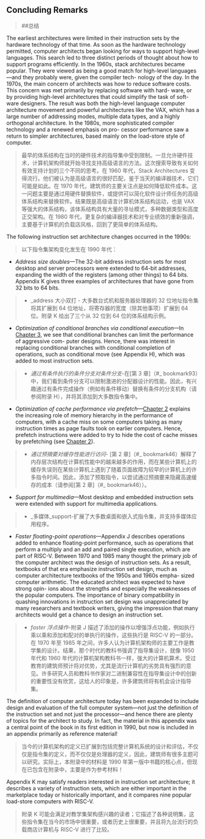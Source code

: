 ## Concluding Remarks

> ##总结

The earliest architectures were limited in their instruction sets by the hardware technology of that time. As soon as the hardware technology permitted, computer architects began looking for ways to support high-level languages. This search led to three distinct periods of thought about how to support programs efficiently. In the 1960s, stack architectures became popular. They were viewed as being a good match for high-level languages—and they probably were, given the compiler tech- nology of the day. In the 1970s, the main concern of architects was how to reduce software costs. This concern was met primarily by replacing software with hard- ware, or by providing high-level architectures that could simplify the task of soft- ware designers. The result was both the high-level language computer architecture movement and powerful architectures like the VAX, which has a large number of addressing modes, multiple data types, and a highly orthogonal architecture. In the 1980s, more sophisticated compiler technology and a renewed emphasis on pro- cessor performance saw a return to simpler architectures, based mainly on the load-store style of computer.

> 最早的体系结构在当时的硬件技术的指导集中受到限制。一旦允许硬件技术，计算机架构师就开始寻找支持高级语言的方法。这次搜索导致有关如何有效支持计划的三个不同的思考。在 1960 年代，Stack Architectures 变得流行。他们被认为是高级语言的很好匹配，鉴于当天的编译器技术，它们可能是如此。在 1970 年代，建筑师的主要关注点是如何降低软件成本。这一问题主要是通过用硬件替换软件，或提供可以简化软件设计师任务的高级体系结构来替换软件。结果既是高级语言计算机体系结构运动，也是 VAX 等强大的体系结构，该体系结构具有大量的寻址模式，多种数据类型和高度正交架构。在 1980 年代，更复杂的编译器技术和对专业绩效的重新强调，主要基于计算机的负载店风格，回到了更简单的体系结构。

The following instruction set architecture changes occurred in the 1990s:

> 以下指令集架构变化发生在 1990 年代：

- _Address size doubles_—The 32-bit address instruction sets for most desktop and server processors were extended to 64-bit addresses, expanding the width of the registers (among other things) to 64 bits. Appendix K gives three examples of architectures that have gone from 32 bits to 64 bits.

> - _address 大小双打 - 大多数台式机和服务器处理器的 32 位地址指令集将其扩展到 64 位地址，将寄存器的宽度（除其他事项）扩展到 64 位。附录 K 给出了三个从 32 位到 64 位的体系结构示例。

- _Optimization of conditional branches via conditional execution_—In [Chapter 3](#_bookmark93), we see that conditional branches can limit the performance of aggressive com- puter designs. Hence, there was interest in replacing conditional branches with conditional completion of operations, such as conditional move (see Appendix H), which was added to most instruction sets.

> - _通过有条件执行的条件分支对条件分支_-在[第 3 章]（#_ bookmark93）中，我们看到条件分支可以限制激进的分配器设计的性能。因此，有兴趣通过有条件完成操作（例如有条件移动）替换有条件的分支机构（请参阅附录 H），并将其添加到大多数指令集中。

- _Optimization of cache performance via prefetch_—[Chapter 2](#_bookmark46) explains the increasing role of memory hierarchy in the performance of computers, with a cache miss on some computers taking as many instruction times as page faults took on earlier computers. Hence, prefetch instructions were added to try to hide the cost of cache misses by prefetching (see [Chapter 2](#_bookmark46)).

> - _通过预摘要对缓存性能进行访问_- [第 2 章]（#_ bookmark46）解释了内存层次结构在计算机性能中的越来越多的作用，而在某些计算机上的缓存失误则在某些计算机上遇到了随着页面故障为较早的计算机上的许多指令时间。因此，添加了预取指令，以尝试通过预摘要来隐藏高速缓存的成本（请参阅[第 2 章]（#_ bookmark46））。

- _Support for multimedia_—Most desktop and embedded instruction sets were extended with support for multimedia applications.

> - _多媒体_support-扩展了大多数桌面和嵌入式指令集，并支持多媒体应用程序。

- _Faster floating-point operations_—Appendix J describes operations added to enhance floating-point performance, such as operations that perform a multiply and an add and paired single execution, which are part of RISC-V. Between 1970 and 1985 many thought the primary job of the computer architect was the design of instruction sets. As a result, textbooks of that era emphasize instruction set design, much as computer architecture textbooks of the 1950s and 1960s empha- sized computer arithmetic. The educated architect was expected to have strong opin- ions about the strengths and especially the weaknesses of the popular computers. The importance of binary compatibility in quashing innovations in instruction set design was unappreciated by many researchers and textbook writers, giving the impression that many architects would get a chance to design an instruction set.

> - _faster 浮点操作_-附录 J 描述了添加的操作以增强浮点功能，例如执行乘以乘和添加和配对的单执行的操作，这些执行是 RISC-V 的一部分。在 1970 年至 1985 年之间，许多人认为计算机架构师的主要工作是教学集的设计。结果，那个时代的教科书强调了指导集设计，就像 1950 年代和 1960 年代的计算机架构教科书一样，强大的计算机算术。受过教育的建筑师预计将对优势，尤其是流行计算机的劣势具有强烈的意见。许多研究人员和教科书作家对二进制兼容性在指导集设计中的创新的重要性没有欣赏，这给人的印象是，许多建筑师将有机会设计指导集。

The definition of computer architecture today has been expanded to include design and evaluation of the full computer system—not just the definition of the instruction set and not just the processor—and hence there are plenty of topics for the architect to study. In fact, the material in this appendix was a central point of the book in its first edition in 1990, but now is included in an appendix primarily as reference material!

> 当今的计算机架构的定义已扩展到包括完整计算机系统的设计和评估，不仅仅是指令集的定义，而不仅仅是处理器的定义，因此，建筑师有很多主题可以研究。实际上，本附录中的材料是 1990 年第一版中书籍的核心点，但现在已包含在附录中，主要是作为参考材料！

Appendix K may satisfy readers interested in instruction set architecture; it describes a variety of instruction sets, which are either important in the marketplace today or historically important, and it compares nine popular load-store computers with RISC-V.

> 附录 K 可能会满足对教学集架构感兴趣的读者；它描述了各种说明集，这些指令集在当今的市场中很重要，或者历史上很重要，并且将九台流行的负载商店计算机与 RISC-V 进行了比较。
